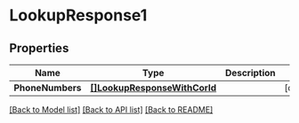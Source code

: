 # LookupResponse1

## Properties

Name | Type | Description | Notes
------------ | ------------- | ------------- | -------------
**PhoneNumbers** | [**[]LookupResponseWithCorId**](LookupResponseWithCorId.md) |  |[optional] 

[[Back to Model list]](../README.md#documentation-for-models) [[Back to API list]](../README.md#documentation-for-api-endpoints) [[Back to README]](../README.md)


